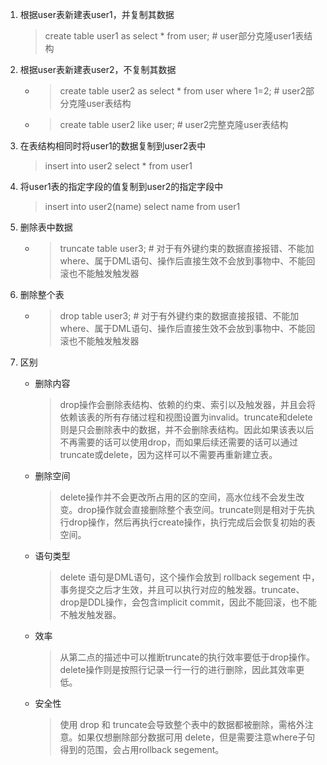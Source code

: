 1. 根据user表新建表user1，并复制其数据

    > create table user1 as select * from user; # user部分克隆user1表结构

2. 根据user表新建表user2，不复制其数据

    * > create table user2 as select * from user where 1=2; # user2部分克隆user表结构
    * > create table user2 like user; # user2完整克隆user表结构

3. 在表结构相同时将user1的数据复制到user2表中

    > insert into user2 select * from user1

4. 将user1表的指定字段的值复制到user2的指定字段中

    > insert into user2(name) select name from user1

5. 删除表中数据

    * > truncate table user3; # 对于有外键约束的数据直接报错、不能加where、属于DML语句、操作后直接生效不会放到事物中、不能回滚也不能触发触发器

6. 删除整个表
    * > drop table user3; # 对于有外键约束的数据直接报错、不能加where、属于DML语句、操作后直接生效不会放到事物中、不能回滚也不能触发触发器

7. 区别

    * 删除内容

        > drop操作会删除表结构、依赖的约束、索引以及触发器，并且会将依赖该表的所有存储过程和视图设置为invalid。truncate和delete则是只会删除表中的数据，并不会删除表结构。因此如果该表以后不再需要的话可以使用drop，而如果后续还需要的话可以通过truncate或delete，因为这样可以不需要再重新建立表。

    * 删除空间

        > delete操作并不会更改所占用的区的空间，高水位线不会发生改变。drop操作就会直接删除整个表空间。truncate则是相对于先执行drop操作，然后再执行create操作，执行完成后会恢复初始的表空间。

    * 语句类型

        > delete 语句是DML语句，这个操作会放到 rollback segement 中，事务提交之后才生效，并且可以执行对应的触发器。truncate、drop是DDL操作，会包含implicit commit，因此不能回滚，也不能不触发触发器。

    * 效率

        > 从第二点的描述中可以推断truncate的执行效率要低于drop操作。delete操作则是按照行记录一行一行的进行删除，因此其效率更低。

    * 安全性

        > 使用 drop 和 truncate会导致整个表中的数据都被删除，需格外注意。如果仅想删除部分数据可用 delete，但是需要注意where子句得到的范围，会占用rollback segement。
